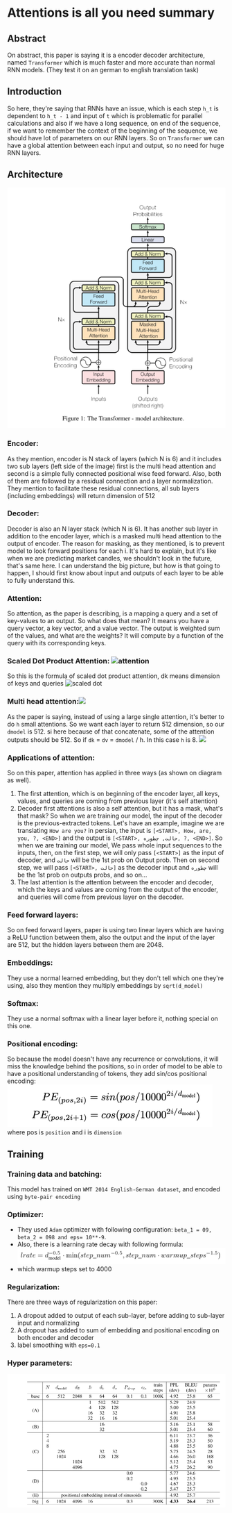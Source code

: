 # Attentions is all you need summary

## Abstract
On abstract, this paper is saying it is a encoder decoder architecture, named `Transformer` which is much faster
and more accurate than normal RNN models. (They test it on an german to english translation task)

## Introduction
So here, they're saying that RNNs have an issue, which is each step `h_t` is dependent to `h_t - 1` and input of `t`
which is problematic for parallel calculations and also if we have a long sequence, on end of the sequence, if we want
to remember the context of the beginning of the sequence, we should have lot of parameters on our RNN layers. So on 
`Transformer` we can have a global attention between each input and output, so no need for huge RNN layers.


## Architecture
![architecture image](./architecture.png)

### Encoder:
As they mention, encoder is N stack of layers (which N is 6) and it includes
two sub layers (left side of the image) first is the multi head attention and second
is a simple fully connected positional wise feed forward. Also, both of them are followed
by a residual connection and a layer normalization. They mention to facilitate these residual
connections, all sub layers (including embeddings) will return dimension of 512

### Decoder:
Decoder is also an N layer stack (which N is 6). It has another sub layer in addition to 
the encoder layer, which is a masked multi head attention to the output of encoder. The reason
for masking, as they mentioned, is to prevent model to look forward positions for each i.
It's hard to explain, but it's like when we are predicting market candles, we shouldn't look in the future,
that's same here. I can understand the big picture, but how is that going to happen, I should first know about
input and outputs of each layer to be able to fully understand this.


### Attention:
So attention, as the paper is describing, is a mapping a query and a set of key-values
to an output. So what does that mean? It means you have a query vector, a key vector, and a
value vector. The output is weighted sum of the values, and what are the weights? It will compute by a
function of the query with its corresponding keys.

### Scaled Dot Product Attention: ![attention](./Screenshot%202024-12-30%20at%206.27.15%E2%80%AFPM.png)
So this is the formula of scaled dot product attention, dk means dimension of keys and queries
![scaled dot](./Screenshot%202024-12-30%20at%206.29.05%E2%80%AFPM.png)

### Multi head attention:![](./Screenshot%202024-12-30%20at%206.30.02%E2%80%AFPM.png)

As the paper is saying, instead of using a large single attention, it's better to do `h` small attentions.
So we want each layer to return 512 dimension, so our `dmodel` is 512. si here because of that concatenate,
some of the attention outputs should be 512. So if `dk` = `dv` = `dmodel` / h. In this case `h` is 8.
![](./Screenshot%202024-12-30%20at%206.33.55%E2%80%AFPM.png)

### Applications of attention:
So on this paper, attention has applied in three ways (as shown on diagram as well).
1. The first attention, which is on beginning of the encoder layer, all keys, values, and queries are coming from 
previous layer (it's self attention)
2. Decoder first attentions is also a self attention, but it has a mask, what's that mask? So when we are training our 
model, the input of the decoder is the previous-extracted tokens. Let's have an example, imagine we are translating 
`How are you?` in persian, the input is `[<START>, How, are, you, ?, <END>]` and the output is 
`[<START>, حالت, چطوره, ?, <END>]`. So when we are training our model, We pass whole input sequences to the inputs, then,
on the first step, we will only pass `[<START>]` as the input of decoder, and `حالت` will be the 1st prob on Output prob. 
Then on second step, we will pass `[<START>, حالت]` 
as the decoder input and `چطوره` will be the 1st prob on outputs probs, and so on...
3. The last attention is the attention between the encoder and decoder, which the keys and values are coming from the
output of the encoder, and queries will come from previous layer on the decoder.

### Feed forward layers:
So on feed forward layers, paper is using two linear layers which are having a ReLU function between them, also the
output and the input of the layer are 512, but the hidden layers between them are 2048.

### Embeddings:
They use a normal learned embedding, but they don't tell which one they're using, also they mention they multiply 
embeddings by `sqrt(d_model)`

### Softmax:
They use a normal softmax with a linear layer before it, nothing special on this one.

### Positional encoding:
So because the model doesn't have any recurrence or convolutions, it will miss the knowledge behind the
positions, so in order of model to be able to have a positional understanding of tokens, they add sin/cos positional
encoding:
![](./Screenshot%202025-01-07%20at%2000.24.48.png)
where pos is `position` and i is `dimension`

## Training

### Training data and batching:
This model has trained on `WMT 2014 English-German dataset`, and encoded using `byte-pair encoding`

### Optimizer:
* They used `Adam` optimizer with following configuration:  `beta_1 = 09, beta_2 = 098 and eps= 10**-9`.
* Also, there is a learning rate decay with following formula: ![](./learning-rate-decay.png)
* which warmup steps set to 4000

### Regularization:
There are three ways of regularization on this paper:
1. A dropout added to output of each sub-layer, before adding to sub-layer input and normalizing
2. A dropout has added to sum of embedding and positional encoding on both encoder and decoder
3. label smoothing with `eps=0.1`

### Hyper parameters:
![](./hyper-parameters.png)